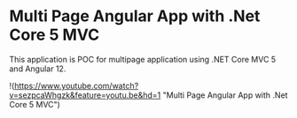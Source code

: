 # Multi Page Angular App with .Net Core 5 MVC

This application is POC for multipage application using .NET Core MVC 5 and Angular 12.


!(https://www.youtube.com/watch?v=sezpcaWhgzk&feature=youtu.be&hd=1 "Multi Page Angular App with .Net Core 5 MVC")
